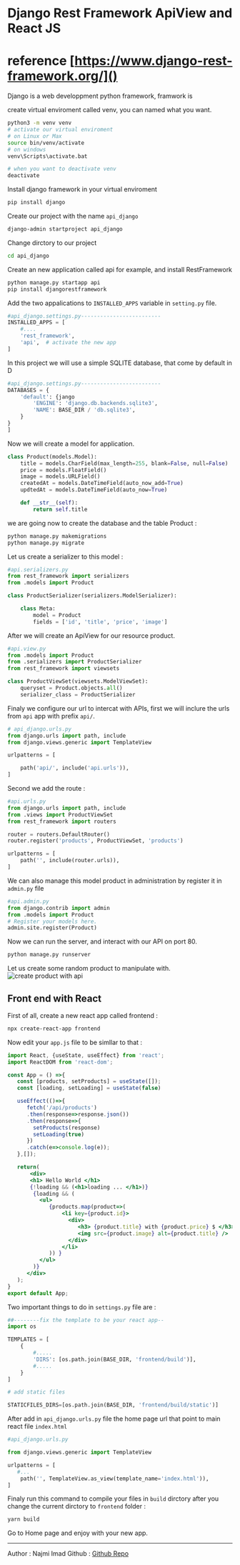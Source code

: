 # Django Rest Framework ApiView and React JS

# reference [https://www.django-rest-framework.org/]()

Django is a web developpment python framework, framwork is 

create virtual enviroment called venv, you can named what you want.
```bash
python3 -m venv venv
# activate our virtual enviroment 
# on Linux or Max
source bin/venv/activate
# on windows
venv\Scripts\activate.bat

# when you want to deactivate venv
deactivate
```
Install django framework in your virtual enviroment
```bash
pip install django
```
Create our project with the name `api_django`
```bash
django-admin startproject api_django
```
Change dirctory to our project
```bash
cd api_django
```
Create an new application called api for example, and install RestFramework
```bash
python manage.py startapp api
pip install djangorestframework
```
Add the two appalications to `INSTALLED_APPS` variable in `setting.py` file.

```python
#api_django.settings.py-------------------------
INSTALLED_APPS = [
	#....
	'rest_framework',
	'api',  # activate the new app
]
```
In this project we will use a simple SQLITE database, that come by default in D

```python
#api_django.settings.py-------------------------
DATABASES = {
    'default': {jango
        'ENGINE': 'django.db.backends.sqlite3',
        'NAME': BASE_DIR / 'db.sqlite3',
    }
}
]
```
Now we will create a model for application.

```python
class Product(models.Model):
	title = models.CharField(max_length=255, blank=False, null=False)
	price = models.FloatField()
	image = models.URLField()
	createdAt = models.DateTimeField(auto_now_add=True)
	updtedAt = models.DateTimeField(auto_now=True)

	def __str__(self):
		return self.title

```
we are going now to create the database and the table Product :


```bash
python manage.py makemigrations
python manage.py migrate
```

Let us create a serializer to this model :

```python
#api.serializers.py
from rest_framework import serializers
from .models import Product

class ProductSerializer(serializers.ModelSerializer):

	class Meta:
		model = Product
		fields = ['id', 'title', 'price', 'image']

```
After we will create an ApiView for our resource product.
```python
#api.view.py
from .models import Product
from .serializers import ProductSerializer
from rest_framework import viewsets

class ProductViewSet(viewsets.ModelViewSet):
    queryset = Product.objects.all()
    serializer_class = ProductSerializer

```
Finaly we configure our url to intercat with APIs, first we will inclure the urls from `api` app with prefix `api/`.

```python
# api_django.urls.py
from django.urls import path, include
from django.views.generic import TemplateView

urlpatterns = [

    path('api/', include('api.urls')),
]
```
Second we add the route :
```python
#api.urls.py
from django.urls import path, include
from .views import ProductViewSet
from rest_framework import routers

router = routers.DefaultRouter()
router.register('products', ProductViewSet, 'products')

urlpatterns = [
	path('', include(router.urls)),
]

```
We can also manage this model product in administration by register it in `admin.py` file
```python
#api.admin.py
from django.contrib import admin
from .models import Product
# Register your models here.
admin.site.register(Product)
```

Now we can run the server, and interact with our API on port 80.
```bash
python manage.py runserver
```

Let us create some random product to manipulate with.
![create product with api](/media/imgs/django1.png)


## Front end with React

First of all, create a new react app called frontend :


```bash
npx create-react-app frontend

```

Now edit your `app.js` file to be simllar to that :



```jsx
import React, {useState, useEffect} from 'react';
import ReactDOM from 'react-dom';

const App = () =>{
   const [products, setProducts] = useState([]);
   const [loading, setLoading] = useState(false)

   useEffect(()=>{
      fetch('/api/products')
      .then(response=>response.json())
      .then(response=>{
        setProducts(response)
        setLoading(true)
      })
      .catch(e=>console.log(e));
   },[]);

   return(
       <div>
       <h1> Hello World </h1>
       {!loading && (<h1>loading ... </h1>)}
        {loading && (
          <ul>
             {products.map(product=>(
                 <li key={product.id}>
                   <div>
                      <h3> {product.title} with {product.price} $ </h3>
                      <img src={product.image} alt={product.title} />
                   </div>
                 </li>
             )) }
          </ul>
        )}
      </div>
   );
}
export default App;
```

Two important things to do in `settings.py` file  are : 

```python
##--------fix the template to be your react app--
import os

TEMPLATES = [
	{
		#.....
		'DIRS': [os.path.join(BASE_DIR, 'frontend/build')],
		#.....
	}
]

# add static files

STATICFILES_DIRS=[os.path.join(BASE_DIR, 'frontend/build/static')]

```

After add in `api_django.urls.py` file the home page url that point to main react file `index.html`

```python
#api_django.urls.py

from django.views.generic import TemplateView

urlpatterns = [
   #...
    path('', TemplateView.as_view(template_name='index.html')),
]

```
Finaly run this command to compile your files in `build` dirctory after you change the current dirctory to `frontend` folder :
```bash
yarn build
```

Go to Home page and enjoy with your new app.


___
Author  : Najmi Imad
Github : [Github Repo](http://github.com/najmi9/api_django_blog) 

